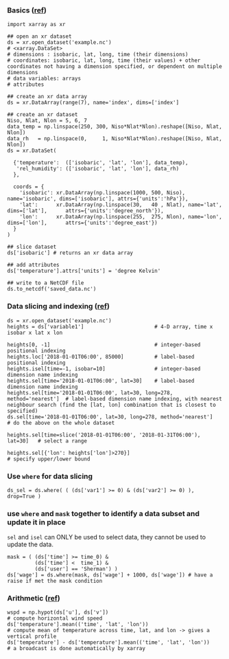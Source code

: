 ### Basics ([ref](https://www.youtube.com/watch?v=_9j7Y1-lk-o&list=PLQut5OXpV-0ir4IdllSt1iEZKTwFBa7kO&index=46&t=103s))


```
import xarray as xr

## open an xr dataset
ds = xr.open_dataset('example.nc')
# <xarray.DataSet>
# dimensions : isobaric, lat, long, time (their dimensions)
# coordinates: isobaric, lat, long, time (their values) + other coordinates not having a dimension specified, or dependent on multiple dimensions
# data variables: arrays
# attributes

## create an xr data array
ds = xr.DataArray(range(7), name='index', dims=['index']

## create an xr dataset
Niso, Nlat, Nlon = 5, 6, 7
data_temp = np.linspace(250, 300, Niso*Nlat*Nlon).reshape([Niso, Nlat, Nlon])
data_rh   = np.linspace(0,     1, Niso*Nlat*Nlon).reshape([Niso, Nlat, Nlon])
ds = xr.DataSet(

  {'temperature':  (['isobaric', 'lat', 'lon'], data_temp),
   'rel_humidity': (['isobaric', 'lat', 'lon'], data_rh)
  },
  
  coords = {
    'isobaric': xr.DataArray(np.linspace(1000, 500, Niso), name='isobaric', dims=['isobaric'], attrs={'units':'hPa'}),
    'lat':      xr.DataArray(np.linspace(30,   40 , Nlat), name='lat',      dims=['lat'],      attrs={'units':'degree_north'}),
    'lon':      xr.DataArray(np.linspace(255,  275, Nlon), name='lon',      dims=['lon'],      attrs={'units':'degree_east'})
  }
)   
   
## slice dataset
ds['isobaric'] # returns an xr data array

## add attributes
ds['temperature'].attrs['units'] = 'degree Kelvin' 

## write to a NetCDF file
ds.to_netcdf('saved_data.nc')
```

### Data slicing and indexing ([ref](https://www.youtube.com/watch?v=_9j7Y1-lk-o&list=PLQut5OXpV-0ir4IdllSt1iEZKTwFBa7kO&index=46&t=103s))
```
ds = xr.open_dataset('example.nc')
heights = ds['variable1']                       # 4-D array, time x isobar x lat x lon

heights[0, -1]                                  # integer-based positional indexing
heights.loc['2018-01-01T06:00', 85000]          # label-based positional indexing
heights.isel[time=-1, isobar=10]                # integer-based dimension name indexing
heights.sel[time='2018-01-01T06:00', lat=30]    # label-based dimension name indexing
heights.sel[time='2018-01-01T06:00', lat=30, long=278, method='nearest']  # label-based dimension name indexing, with nearest neighbour search (find the [lat, lon] combination that is closest to specified)
ds.sel[time='2018-01-01T06:00', lat=30, long=278, method='nearest']       # do the above on the whole dataset

heights.sel[time=slice('2018-01-01T06:00', '2018-01-31T06:00'), lat=30]   # select a range 

heights.sel[{'lon': heights['lon']>270}]                                  # specify upper/lower bound
```

### Use `where` for data slicing
```
ds_sel = ds.where( ( (ds['var1'] >= 0) & (ds['var2'] >= 0) ), drop=True )
```

### use `where` and `mask` together to identify a data subset and update it in place

`sel` and `isel` can ONLY be used to select data, they cannot be used to update the data.

```
mask = ( (ds['time'] >= time_0) &
         (ds['time'] <  time_1) &
         (ds['user'] == 'Sherman') )
ds['wage'] = ds.where(mask, ds['wage'] + 1000, ds['wage']) # have a raise if met the mask condition

```


### Arithmetic ([ref](https://www.youtube.com/watch?v=_9j7Y1-lk-o&list=PLQut5OXpV-0ir4IdllSt1iEZKTwFBa7kO&index=46&t=103s))
```
wspd = np.hypot(ds['u'], ds['v'])                                     # compute horizontal wind speed
ds['temperature'].mean(('time', 'lat', 'lon'))                        # compute mean of temperature across time, lat, and lon -> gives a vertical profile
ds['temperature'] - ds['temperature'].mean(('time', 'lat', 'lon'))    # a broadcast is done automatically by xarray

```
